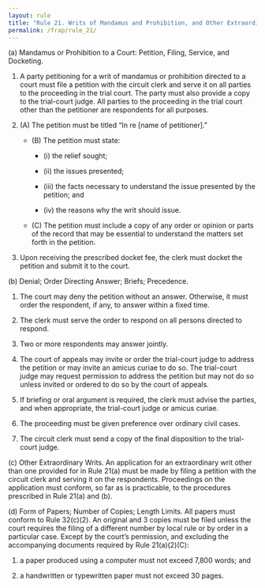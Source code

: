 ```yaml
---
layout: rule
title: "Rule 21. Writs of Mandamus and Prohibition, and Other Extraordinary Writs"
permalink: /frap/rule_21/
---
```


(a) Mandamus or Prohibition to a Court: Petition, Filing, Service, and Docketing.


1. A party petitioning for a writ of mandamus or prohibition directed to a court must file a petition with the circuit clerk and serve it on all parties to the proceeding in the trial court. The party must also provide a copy to the trial-court judge. All parties to the proceeding in the trial court other than the petitioner are respondents for all purposes.


2. (A) The petition must be titled “In re [name of petitioner].”


    - (B) The petition must state:


        - (i) the relief sought;


        - (ii) the issues presented;


        - (iii) the facts necessary to understand the issue presented by the petition; and


        - (iv) the reasons why the writ should issue.


    - (C) The petition must include a copy of any order or opinion or parts of the record that may be essential to understand the matters set forth in the petition.


3. Upon receiving the prescribed docket fee, the clerk must docket the petition and submit it to the court.


(b) Denial; Order Directing Answer; Briefs; Precedence.


1. The court may deny the petition without an answer. Otherwise, it must order the respondent, if any, to answer within a fixed time.


2. The clerk must serve the order to respond on all persons directed to respond.


3. Two or more respondents may answer jointly.


4. The court of appeals may invite or order the trial-court judge to address the petition or may invite an amicus curiae to do so. The trial-court judge may request permission to address the petition but may not do so unless invited or ordered to do so by the court of appeals.


5. If briefing or oral argument is required, the clerk must advise the parties, and when appropriate, the trial-court judge or amicus curiae.


6. The proceeding must be given preference over ordinary civil cases.


7. The circuit clerk must send a copy of the final disposition to the trial-court judge.


(c) Other Extraordinary Writs. An application for an extraordinary writ other than one provided for in Rule 21(a) must be made by filing a petition with the circuit clerk and serving it on the respondents. Proceedings on the application must conform, so far as is practicable, to the procedures prescribed in Rule 21(a) and (b).


(d) Form of Papers; Number of Copies; Length Limits. All papers must conform to Rule 32(c)(2). An original and 3 copies must be filed unless the court requires the filing of a different number by local rule or by order in a particular case. Except by the court’s permission, and excluding the accompanying documents required by Rule 21(a)(2)(C):


1. a paper produced using a computer must not exceed 7,800 words; and


2. a handwritten or typewritten paper must not exceed 30 pages.
